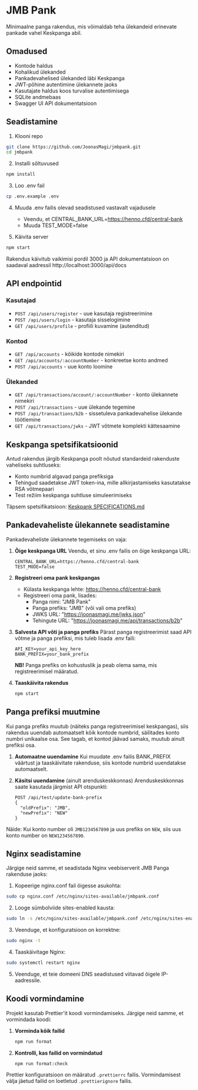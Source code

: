 # JMB Pank

Minimaalne panga rakendus, mis võimaldab teha ülekandeid erinevate pankade vahel Keskpanga abil.

## Omadused

- Kontode haldus
- Kohalikud ülekanded
- Pankadevahelised ülekanded läbi Keskpanga
- JWT-põhine autentimine ülekannete jaoks
- Kasutajate haldus koos turvalise autentimisega
- SQLite andmebaas
- Swagger UI API dokumentatsioon

## Seadistamine

1. Klooni repo
```bash
git clone https://github.com/JoonasMagi/jmbpank.git
cd jmbpank
```

2. Installi sõltuvused
```bash
npm install
```

3. Loo .env fail
```bash
cp .env.example .env
```

4. Muuda .env failis olevad seadistused vastavalt vajadusele
   - Veendu, et CENTRAL_BANK_URL=https://henno.cfd/central-bank
   - Muuda TEST_MODE=false

5. Käivita server
```bash
npm start
```

Rakendus käivitub vaikimisi pordil 3000 ja API dokumentatsioon on saadaval aadressil http://localhost:3000/api/docs

## API endpointid

### Kasutajad
- `POST /api/users/register` - uue kasutaja registreerimine
- `POST /api/users/login` - kasutaja sisselogimine
- `GET /api/users/profile` - profiili kuvamine (autenditud)

### Kontod
- `GET /api/accounts` - kõikide kontode nimekiri
- `GET /api/accounts/:accountNumber` - konkreetse konto andmed
- `POST /api/accounts` - uue konto loomine

### Ülekanded
- `GET /api/transactions/account/:accountNumber` - konto ülekannete nimekiri
- `POST /api/transactions` - uue ülekande tegemine
- `POST /api/transactions/b2b` - sissetuleva pankadevahelise ülekande töötlemine
- `GET /api/transactions/jwks` - JWT võtmete komplekti kättesaamine

## Keskpanga spetsifikatsioonid

Antud rakendus järgib Keskpanga poolt nõutud standardeid rakenduste vaheliseks suhtluseks:
- Konto numbrid algavad panga prefiksiga
- Tehingud saadetakse JWT token-ina, mille allkirjastamiseks kasutatakse RSA võtmepaari
- Test režiim keskpanga suhtluse simuleerimiseks

Täpsem spetsifikatsioon: [Keskpank SPECIFICATIONS.md](https://github.com/henno/keskpank/blob/master/SPECIFICATIONS.md)

## Pankadevaheliste ülekannete seadistamine

Pankadevaheliste ülekannete tegemiseks on vaja:

1. **Õige keskpanga URL**
   Veendu, et sinu .env failis on õige keskpanga URL:
   ```
   CENTRAL_BANK_URL=https://henno.cfd/central-bank
   TEST_MODE=false
   ```

2. **Registreeri oma pank keskpangas**
   - Külasta keskpanga lehte: https://henno.cfd/central-bank
   - Registreeri oma pank, lisades:
     - Panga nimi: "JMB Pank"
     - Panga prefiks: "JMB" (või vali oma prefiks)
     - JWKS URL: "https://joonasmagi.me/jwks.json"
     - Tehingute URL: "https://joonasmagi.me/api/transactions/b2b"

3. **Salvesta API võti ja panga prefiks**
   Pärast panga registreerimist saad API võtme ja panga prefiksi, mis tuleb lisada .env faili:
   ```
   API_KEY=your_api_key_here
   BANK_PREFIX=your_bank_prefix
   ```

   **NB!** Panga prefiks on kohustuslik ja peab olema sama, mis registreerimisel määratud.

4. **Taaskäivita rakendus**
   ```bash
   npm start
   ```

## Panga prefiksi muutmine

Kui panga prefiks muutub (näiteks panga registreerimisel keskpangas), siis rakendus uuendab automaatselt kõik kontode numbrid, säilitades konto numbri unikaalse osa. See tagab, et kontod jäävad samaks, muutub ainult prefiksi osa.

1. **Automaatne uuendamine**
   Kui muudate .env failis BANK_PREFIX väärtust ja taaskäivitate rakenduse, siis kontode numbrid uuendatakse automaatselt.

2. **Käsitsi uuendamine** (ainult arenduskeskkonnas)
   Arenduskeskkonnas saate kasutada järgmist API otspunkti:
   ```
   POST /api/test/update-bank-prefix
   {
     "oldPrefix": "JMB",
     "newPrefix": "NEW"
   }
   ```

Näide: Kui konto number oli `JMB1234567890` ja uus prefiks on `NEW`, siis uus konto number on `NEW1234567890`.

## Nginx seadistamine

Järgige neid samme, et seadistada Nginx veebiserverit JMB Panga rakenduse jaoks:

1. Kopeerige nginx.conf fail õigesse asukohta:
```bash
sudo cp nginx.conf /etc/nginx/sites-available/jmbpank.conf
```

2. Looge sümbolviide sites-enabled kausta:
```bash
sudo ln -s /etc/nginx/sites-available/jmbpank.conf /etc/nginx/sites-enabled/
```

3. Veenduge, et konfiguratsioon on korrektne:
```bash
sudo nginx -t
```

4. Taaskäivitage Nginx:
```bash
sudo systemctl restart nginx
```

5. Veenduge, et teie domeeni DNS seadistused viitavad õigele IP-aadressile.

## Koodi vormindamine

Projekt kasutab Prettier'it koodi vormindamiseks. Järgige neid samme, et vormindada koodi:

1. **Vorminda kõik failid**
   ```bash
   npm run format
   ```

2. **Kontrolli, kas failid on vormindatud**
   ```bash
   npm run format:check
   ```

Prettier konfiguratsioon on määratud `.prettierrc` failis. Vormindamisest välja jäetud failid on loetletud `.prettierignore` failis.